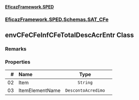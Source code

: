 #### [EficazFramework.SPED](EficazFrameworkSPED.md 'EficazFramework SPED')
### [EficazFramework.SPED.Schemas.SAT_CFe](EficazFramework.SPED.Schemas.SAT_CFe.md 'EficazFramework.SPED.Schemas.SAT_CFe')

## envCFeCFeInfCFeTotalDescAcrEntr Class

### Remarks
### Properties

| # | Name | Type | |
| ---: | :--- | :---: | :--- |
| 02 | Item | `String` |  |
| 03 | ItemElementName | `DescontoAcredimo` |  |
